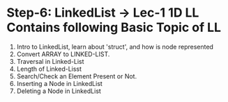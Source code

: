 # Step-6: LinkedList -> Lec-1 1D LL Contains following Basic Topic of LL

1. Intro to LinkedList, learn about 'struct', and how is node represented
2. Convert ARRAY to LINKED-LIST.
3. Traversal in Linked-List
4. Length of Linked-Lisst
5. Search/Check an Element Present or Not.
6. Inserting a Node in LinkedList
7. Deleting a Node in LinkedList

